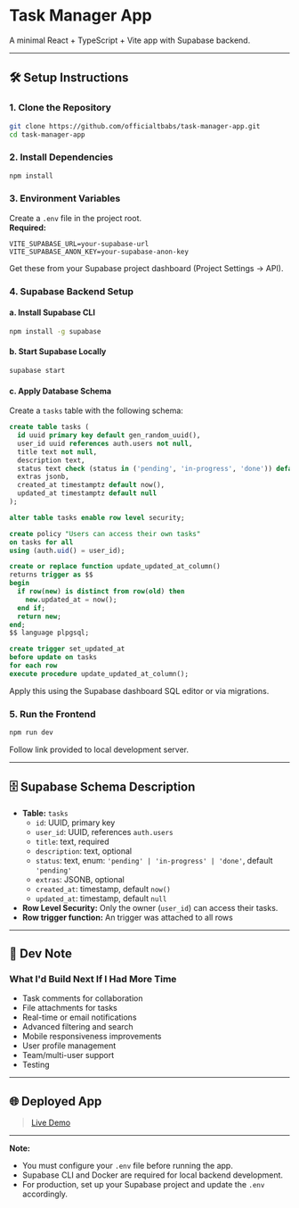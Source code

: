 # Task Manager App

A minimal React + TypeScript + Vite app with Supabase backend.

---

## 🛠️ Setup Instructions

### 1. Clone the Repository

```sh
git clone https://github.com/officialtbabs/task-manager-app.git
cd task-manager-app
```

### 2. Install Dependencies

```sh
npm install
```

### 3. Environment Variables

Create a `.env` file in the project root.  
**Required:**
```env
VITE_SUPABASE_URL=your-supabase-url
VITE_SUPABASE_ANON_KEY=your-supabase-anon-key
```
Get these from your Supabase project dashboard (Project Settings → API).

### 4. Supabase Backend Setup

#### a. Install Supabase CLI

```sh
npm install -g supabase
```

#### b. Start Supabase Locally

```sh
supabase start
```

#### c. Apply Database Schema

Create a `tasks` table with the following schema:

```sql
create table tasks (
  id uuid primary key default gen_random_uuid(),
  user_id uuid references auth.users not null,
  title text not null,
  description text,
  status text check (status in ('pending', 'in-progress', 'done')) default 'pending',
  extras jsonb,
  created_at timestamptz default now(),
  updated_at timestamptz default null
);

alter table tasks enable row level security;

create policy "Users can access their own tasks"
on tasks for all
using (auth.uid() = user_id);

create or replace function update_updated_at_column()
returns trigger as $$
begin
  if row(new) is distinct from row(old) then
    new.updated_at = now();
  end if;
  return new;
end;
$$ language plpgsql;

create trigger set_updated_at
before update on tasks
for each row
execute procedure update_updated_at_column();
```

Apply this using the Supabase dashboard SQL editor or via migrations.

### 5. Run the Frontend

```sh
npm run dev
```
Follow link provided to local development server.

---

## 🗄️ Supabase Schema Description

- **Table:** `tasks`
  - `id`: UUID, primary key
  - `user_id`: UUID, references `auth.users`
  - `title`: text, required
  - `description`: text, optional
  - `status`: text, enum: `'pending' | 'in-progress' | 'done'`, default `'pending'`
  - `extras`: JSONB, optional
  - `created_at`: timestamp, default `now()`
  - `updated_at`: timestamp, default `null`
- **Row Level Security:** Only the owner (`user_id`) can access their tasks.
- **Row trigger function:** An trigger was attached to all rows 
---

## 📝 Dev Note

### What I'd Build Next If I Had More Time

- Task comments for collaboration
- File attachments for tasks
- Real-time or email notifications
- Advanced filtering and search
- Mobile responsiveness improvements
- User profile management
- Team/multi-user support
- Testing

---

## 🌐 Deployed App

> [Live Demo](https://task-manager-app-ten-ochre.vercel.app)

---

**Note:**  
- You must configure your `.env` file before running the app.
- Supabase CLI and Docker are required for local backend development.
- For production, set up your Supabase project and update the `.env` accordingly.